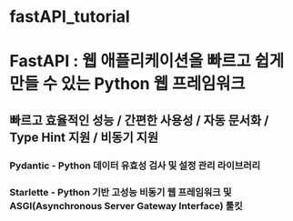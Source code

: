 # fastAPI_tutorial
# FastAPI : 웹 애플리케이션을 빠르고 쉽게 만들 수 있는 Python 웹 프레임워크

## 빠르고 효율적인 성능 / 간편한 사용성 / 자동 문서화 / Type Hint 지원 / 비동기 지원
### Pydantic - Python 데이터 유효성 검사 및 설정 관리 라이브러리
### Starlette - Python 기반 고성능 비동기 웹 프레임워크 및 ASGI(Asynchronous Server Gateway Interface) 툴킷
### 